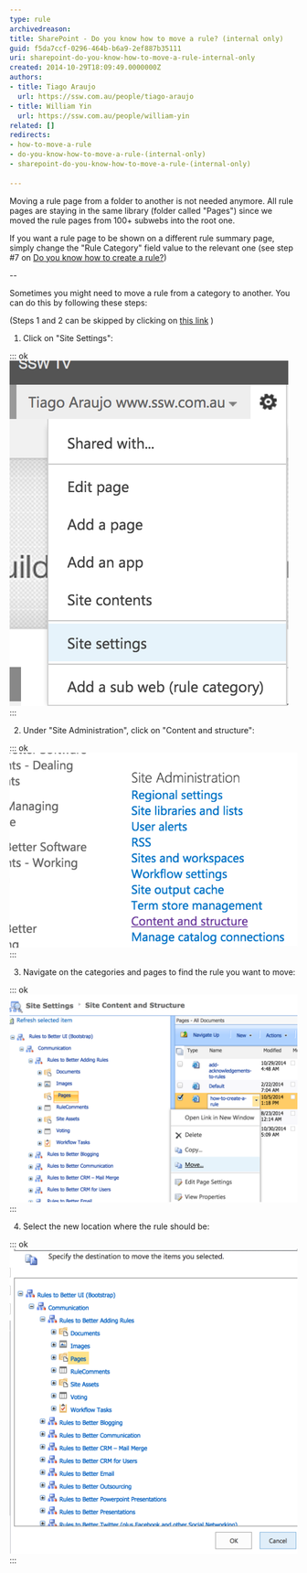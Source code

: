 ```yaml
---
type: rule
archivedreason: 
title: SharePoint - Do you know how to move a rule? (internal only)
guid: f5da7ccf-0296-464b-b6a9-2ef887b35111
uri: sharepoint-do-you-know-how-to-move-a-rule-internal-only
created: 2014-10-29T18:09:49.0000000Z
authors:
- title: Tiago Araujo
  url: https://ssw.com.au/people/tiago-araujo
- title: William Yin
  url: https://ssw.com.au/people/william-yin
related: []
redirects:
- how-to-move-a-rule
- do-you-know-how-to-move-a-rule-(internal-only)
- sharepoint-do-you-know-how-to-move-a-rule-(internal-only)

---
```


Moving a rule page from a folder to another is not needed anymore. All rule pages are staying in the same library (folder called "Pages") since we moved the rule pages from 100+ subwebs into the root one.

If you want a rule page to be shown on a different rule summary page, simply change the "Rule Category" field value to the relevant one (see step #7 on [Do you know how to create a rule?](/Pages/how-to-create-a-rule.aspx))

--

Sometimes you might need to move a rule from a category to another. You can do this by following these steps:

(Steps 1 and 2 can be skipped by clicking on [this link](/_layouts/15/sitemanager.aspx?Source=%7bWebUrl%7d_layouts/15/settings.aspx) )

<!--endintro-->

1. Click on "Site Settings": 
      

::: ok  
![Figure: Make sure you are logged in and click on "Site Settings"](site-settings.png)  
:::

2. Under "Site Administration", click on "Content and structure": 
      

::: ok  
![Figure: Go to "Content and structure"](content-structure.png)  
:::

3. Navigate on the categories and pages to find the rule you want to move: 
      

::: ok  
![Figure: Find the rule to be moved and click on the small arrow beside it, then click on "Move..."](move-rule.png)  
:::

4. Select the new location where the rule should be: 
      

::: ok  
![Figure: Navigate through categories and click on the place the rule should be moved to and click "OK"](select-new-place.png)  
:::
